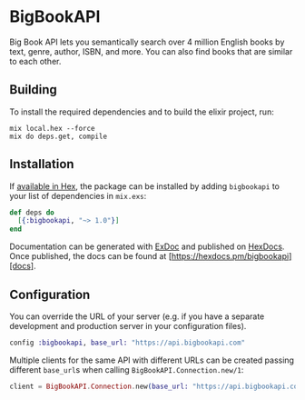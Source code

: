 # BigBookAPI

Big Book API lets you semantically search over 4 million English books by text, genre, author, ISBN, and more. You can also find books that are similar to each other.

## Building

To install the required dependencies and to build the elixir project, run:

```console
mix local.hex --force
mix do deps.get, compile
```

## Installation

If [available in Hex][], the package can be installed by adding `bigbookapi` to
your list of dependencies in `mix.exs`:

```elixir
def deps do
  [{:bigbookapi, "~> 1.0"}]
end
```

Documentation can be generated with [ExDoc][] and published on [HexDocs][]. Once published, the docs can be found at
[https://hexdocs.pm/bigbookapi][docs].

## Configuration

You can override the URL of your server (e.g. if you have a separate development and production server in your
configuration files).

```elixir
config :bigbookapi, base_url: "https://api.bigbookapi.com"
```

Multiple clients for the same API with different URLs can be created passing different `base_url`s when calling
`BigBookAPI.Connection.new/1`:

```elixir
client = BigBookAPI.Connection.new(base_url: "https://api.bigbookapi.com")
```

[exdoc]: https://github.com/elixir-lang/ex_doc
[hexdocs]: https://hexdocs.pm
[available in hex]: https://hex.pm/docs/publish
[docs]: https://hexdocs.pm/bigbookapi
